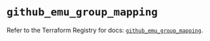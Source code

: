 # `github_emu_group_mapping`

Refer to the Terraform Registry for docs: [`github_emu_group_mapping`](https://registry.terraform.io/providers/integrations/github/6.3.0/docs/resources/emu_group_mapping).
